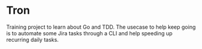 # Tron
Training project to learn about Go and TDD. The usecase to help keep going is to automate some Jira tasks through a CLI and help speeding up recurring daily tasks.
